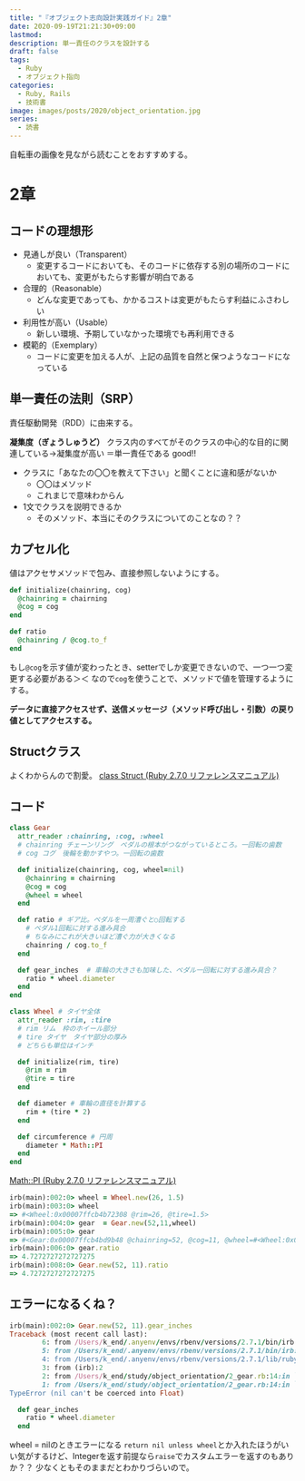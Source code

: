 ```yaml
---
title: "『オブジェクト志向設計実践ガイド』2章"
date: 2020-09-19T21:21:30+09:00
lastmod: 
description: 単一責任のクラスを設計する
draft: false
tags:
  - Ruby
  - オブジェクト指向
categories:
  - Ruby, Rails
  - 技術書
image: images/posts/2020/object_orientation.jpg
series:
  - 読書
---
```


自転車の画像を見ながら読むことをおすすめする。

# 2章

## コードの理想形

- 見通しが良い（Transparent）
  - 変更するコードにおいても、そのコードに依存する別の場所のコードにおいても、変更がもたらす影響が明白である
- 合理的（Reasonable）
  - どんな変更であっても、かかるコストは変更がもたらす利益にふさわしい
- 利用性が高い（Usable）
  - 新しい環境、予期していなかった環境でも再利用できる
- 模範的（Exemplary）
  - コードに変更を加える人が、上記の品質を自然と保つようなコードになっている

## 単一責任の法則（SRP）

責任駆動開発（RDD）に由来する。

**凝集度（ぎょうしゅうど）**
クラス内のすべてがそのクラスの中心的な目的に関連している→凝集度が高い
＝単一責任である
good!!

- クラスに「あなたの〇〇を教えて下さい」と聞くことに違和感がないか
  - 〇〇はメソッド
  - これまじで意味わからん
- 1文でクラスを説明できるか
  - そのメソッド、本当にそのクラスについてのことなの？？

## カプセル化

値はアクセサメソッドで包み、直接参照しないようにする。

```rb:アンチパターン.rb
def initialize(chainring, cog)
  @chainring = chairning
  @cog = cog
end

def ratio
  @chainring / @cog.to_f
end
```

もし`@cog`を示す値が変わったとき、setterでしか変更できないので、一つ一つ変更する必要がある＞＜
なので`cog`を使うことで、メソッドで値を管理するようにする。

**データに直接アクセスせず、送信メッセージ（メソッド呼び出し・引数）の戻り値としてアクセスする。**

## Structクラス

よくわからんので割愛。
[class Struct \(Ruby 2\.7\.0 リファレンスマニュアル\)](https://docs.ruby-lang.org/ja/latest/class/Struct.html)

## コード

```rb
class Gear
  attr_reader :chainring, :cog, :wheel
  # chainring チェーンリング　ペダルの根本がつながっているところ。一回転の歯数
  # cog コグ　後輪を動かすやつ。一回転の歯数

  def initialize(chainring, cog, wheel=nil)
    @chainring = chairning
    @cog = cog
    @wheel = wheel
  end

  def ratio # ギア比。ペダルを一周漕ぐと○回転する
    # ペダル1回転に対する進み具合
    # ちなみにこれが大きいほど漕ぐ力が大きくなる
    chainring / cog.to_f
  end

  def gear_inches  # 車輪の大きさも加味した、ペダル一回転に対する進み具合？
    ratio * wheel.diameter
  end
end

class Wheel # タイヤ全体
  attr_reader :rim, :tire
  # rim リム　枠のホイール部分
  # tire タイヤ　タイヤ部分の厚み
  # どちらも単位はインチ

  def initialize(rim, tire)
    @rim = rim
    @tire = tire
  end

  def diameter # 車輪の直径を計算する
    rim + (tire * 2)
  end

  def circumference # 円周
    diameter * Math::PI
  end
end
```

[Math::PI \(Ruby 2\.7\.0 リファレンスマニュアル\)](https://docs.ruby-lang.org/ja/latest/method/Math/c/PI.html)

```rb
irb(main):002:0> wheel = Wheel.new(26, 1.5)
irb(main):003:0> wheel
=> #<Wheel:0x00007ffcb4b72308 @rim=26, @tire=1.5>
irb(main):004:0> gear  = Gear.new(52,11,wheel)
irb(main):005:0> gear
=> #<Gear:0x00007ffcb4bd9b48 @chainring=52, @cog=11, @wheel=#<Wheel:0x00007ffcb4aee120 @rim=26, @tire=1.5>>
irb(main):006:0> gear.ratio
=> 4.7272727272727275
irb(main):008:0> Gear.new(52, 11).ratio
=> 4.7272727272727275
```

## エラーになるくね？

```rb
irb(main):002:0> Gear.new(52, 11).gear_inches
Traceback (most recent call last):
        6: from /Users/k_end/.anyenv/envs/rbenv/versions/2.7.1/bin/irb:23:in `<main>'
        5: from /Users/k_end/.anyenv/envs/rbenv/versions/2.7.1/bin/irb:23:in `load'
        4: from /Users/k_end/.anyenv/envs/rbenv/versions/2.7.1/lib/ruby/gems/2.7.0/gems/irb-1.2.3/exe/irb:11:in `<top (required)>'
        3: from (irb):2
        2: from /Users/k_end/study/object_orientation/2_gear.rb:14:in `gear_inches'
        1: from /Users/k_end/study/object_orientation/2_gear.rb:14:in `*'
TypeError (nil can't be coerced into Float)
```


```rb
  def gear_inches
    ratio * wheel.diameter
  end
```

wheel = nilのときエラーになる
`return nil unless wheel`とか入れたほうがいい気がするけど、Integerを返す前提なら`raise`でカスタムエラーを返すのもありか？？
少なくともそのままだとわかりづらいので。
